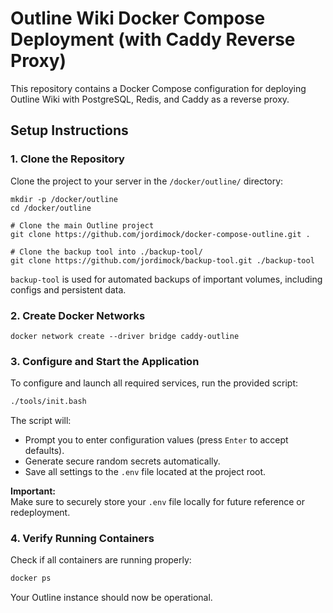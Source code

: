 # Outline Wiki Docker Compose Deployment (with Caddy Reverse Proxy)

This repository contains a Docker Compose configuration for deploying Outline Wiki with PostgreSQL, Redis, and Caddy as a reverse proxy.

## Setup Instructions

### 1. Clone the Repository

Clone the project to your server in the `/docker/outline/` directory:

```
mkdir -p /docker/outline
cd /docker/outline

# Clone the main Outline project
git clone https://github.com/jordimock/docker-compose-outline.git .

# Clone the backup tool into ./backup-tool/
git clone https://github.com/jordimock/backup-tool.git ./backup-tool
```

`backup-tool` is used for automated backups of important volumes, including configs and persistent data.


### 2. Create Docker Networks

```
docker network create --driver bridge caddy-outline
```

### 3. Configure and Start the Application

To configure and launch all required services, run the provided script:

```bash
./tools/init.bash
```

The script will:

- Prompt you to enter configuration values (press `Enter` to accept defaults).
- Generate secure random secrets automatically.
- Save all settings to the `.env` file located at the project root.

**Important:**  
Make sure to securely store your `.env` file locally for future reference or redeployment.

### 4. Verify Running Containers

Check if all containers are running properly:

```bash
docker ps
```

Your Outline instance should now be operational.